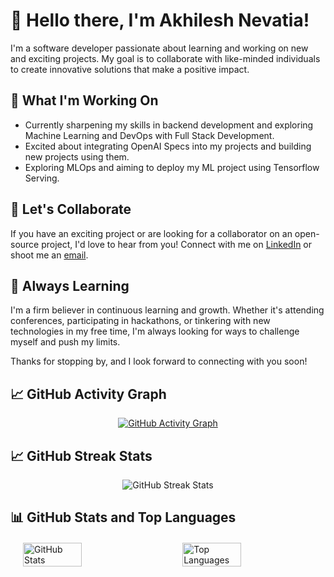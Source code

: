 # 👋 Hello there, I'm Akhilesh Nevatia!

I'm a software developer passionate about learning and working on new and exciting projects. My goal is to collaborate with like-minded individuals to create innovative solutions that make a positive impact.

## 🔭 What I'm Working On

- Currently sharpening my skills in backend development and exploring Machine Learning and DevOps with Full Stack Development.
- Excited about integrating OpenAI Specs into my projects and building new projects using them.
- Exploring MLOps and aiming to deploy my ML project using Tensorflow Serving.

## 🤝 Let's Collaborate

If you have an exciting project or are looking for a collaborator on an open-source project, I'd love to hear from you! Connect with me on [LinkedIn](https://www.linkedin.com/in/akhilnev/) or shoot me an [email](mailto:Akhilesh.nevatia@gmail.com).

## 🌱 Always Learning

I'm a firm believer in continuous learning and growth. Whether it's attending conferences, participating in hackathons, or tinkering with new technologies in my free time, I'm always looking for ways to challenge myself and push my limits.

Thanks for stopping by, and I look forward to connecting with you soon!

## 📈 GitHub Activity Graph

<!-- GitHub Activity Graph -->
<p align="center">
  <a href="https://github.com/ashutosh00710/github-readme-activity-graph">
    <img src="https://github-readme-activity-graph.vercel.app/graph?username=akhilnev&hide=issues&bg_color=151515" alt="GitHub Activity Graph">
  </a>
</p>

## 📈 GitHub Streak Stats

<!-- GitHub Streak Stats -->
<p align="center">
  <img src="https://github-readme-streak-stats.herokuapp.com/?user=akhilnev&theme=tokyonight&hide_border=false" alt="GitHub Streak Stats">
</p>

## 📊 GitHub Stats and Top Languages

<!-- GitHub Stats and Top Languages -->
<div style="display: flex; justify-content: space-between; margin: 20px;">
  <img src="https://github-readme-stats.vercel.app/api?username=akhilnev&show_icons=true&hide=contribs,issues&hide_rank=true&title_color=ffffff&icon_color=bb2acf&text_color=daf7dc&bg_color=151515" alt="GitHub Stats" style="width: 45%;">
  <img src="https://github-readme-stats.vercel.app/api/top-langs/?username=akhilnev&layout=compact" alt="Top Languages" style="width: 45%;">
</div>










